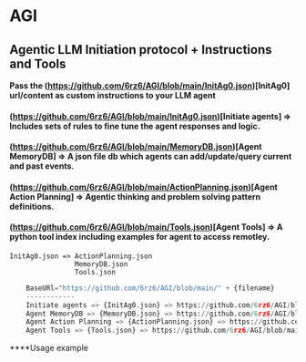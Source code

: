 # AGI
## Agentic LLM Initiation protocol + Instructions and Tools 

**Pass the (https://github.com/6rz6/AGI/blob/main/InitAg0.json)[InitAg0] url/content as custom instructions to your LLM agent**

#### (https://github.com/6rz6/AGI/blob/main/InitAg0.json)[Initiate agents] => Includes sets of rules to fine tune the agent responses and logic.
#### (https://github.com/6rz6/AGI/blob/main/MemoryDB.json)[Agent MemoryDB] => A json file db which agents can add/update/query current and past events.
#### (https://github.com/6rz6/AGI/blob/main/ActionPlanning.json)[Agent Action Planning] => Agentic thinking and problem solving pattern definitions.
#### (https://github.com/6rz6/AGI/blob/main/Tools.json)[Agent Tools] => A python tool index including examples for agent to access remotley.

```
InitAg0.json => ActionPlanning.json
                MemoryDB.json
                Tools.json
```

```python
    BaseURl="https://github.com/6rz6/AGI/blob/main/" + {filename}
    ------------
    Initiate agents => {InitAg0.json} => https://github.com/6rz6/AGI/blob/main/InitAg0.json
    Agent MemoryDB => {MemoryDB.json} => https://github.com/6rz6/AGI/blob/main/MemoryDB.json
    Agent Action Planning => {ActionPlanning.json} => https://github.com/6rz6/AGI/blob/main/ActionPlanning.json
    Agent Tools => {Tools.json} => https://github.com/6rz6/AGI/blob/main/Tools.json
```

****Usage example 



